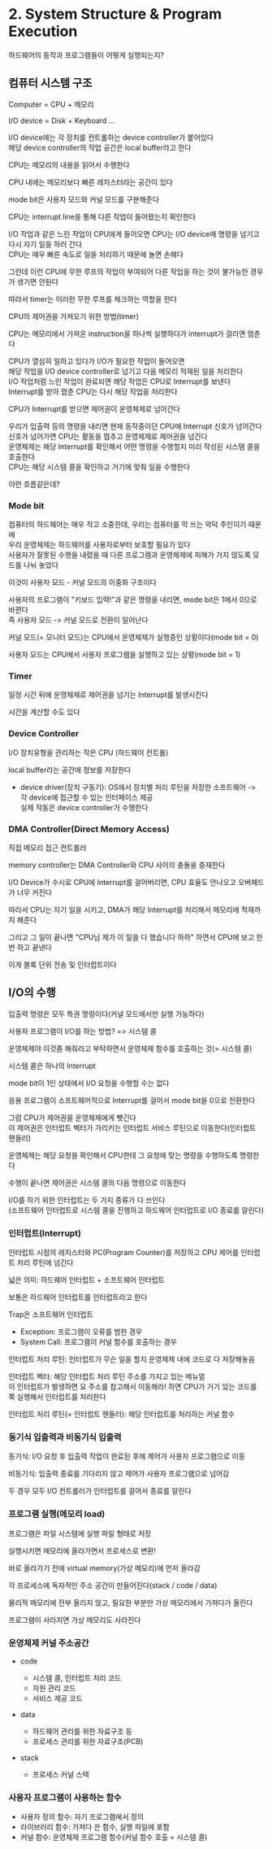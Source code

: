 # 2. System Structure & Program Execution

하드웨어의 동작과 프로그램들이 어떻게 실행되는지?

## 컴퓨터 시스템 구조

Computer = CPU + 메모리

I/O device = Disk + Keyboard ...

I/O device에는 각 장치를 컨트롤하는 device controller가 붙어있다</br>
해당 device controller의 작업 공간은 local buffer라고 한다

CPU는 메모리의 내용을 읽어서 수행한다

CPU 내에는 메모리보다 빠른 레지스터라는 공간이 있다

mode bit은 사용자 모드와 커널 모드를 구분해준다

CPU는 interrupt line을 통해 다른 작업이 들어왔는지 확인한다

I/O 작업과 같은 느린 작업이 CPU에게 들어오면 CPU는 I/O device에 명령을 넘기고 다시 자기 일을 하러 간다</br>
CPU는 매우 빠른 속도로 일을 처리하기 때문에 놀면 손해다

그런데 이런 CPU에 무한 루프의 작업이 부여되어 다른 작업을 하는 것이 불가능한 경우가 생기면 안된다

따라서 timer는 이러한 무한 루프를 체크하는 역할을 한다

CPU의 제어권을 가져오기 위한 방법(timer)

CPU는 메모리에서 가져온 instruction을 하나씩 실행하다가 interrupt가 걸리면 멈춘다

CPU가 열심히 일하고 있다가 I/O가 필요한 작업이 들어오면</br>
해당 작업을 I/O device controller로 넘기고 다음 메모리 적재된 일을 처리한다</br>
I/O 작업처럼 느린 작업이 완료되면 해당 작업은 CPU로 Interrupt를 보낸다</br>
Interrupt를 받아 멈춘 CPU는 다시 해당 작업을 처리한다

CPU가 Interrupt를 받으면 제어권이 운영체제로 넘어간다

우리가 입출력 등의 명령을 내리면 현재 동작중이던 CPU에 Interrupt 신호가 넘어간다</br>
신호가 넘어가면 CPU는 활동을 멈추고 운영체제로 제어권을 넘긴다</br>
운영체제는 해당 Interrupt를 확인해서 어떤 명령을 수행할지 미리 작성된 시스템 콜을 호출한다</br>
CPU는 해당 시스템 콜을 확인하고 거기에 맞춰 일을 수행한다

이런 흐름같은데?

### Mode bit

컴퓨터의 하드웨어는 매우 작고 소중한데, 우리는 컴퓨터를 막 쓰는 악덕 주인이기 때문에</br>
우리 운영체제는 하드웨어를 사용자로부터 보호할 필요가 있다</br>
사용자가 잘못된 수행을 내렸을 때 다른 프로그램과 운영체제에 피해가 가지 않도록 모드를 나눠 놓았다

이것이 사용자 모드 - 커널 모드의 이중화 구조이다

사용자의 프로그램이 "키보드 입력!"과 같은 명령을 내리면, mode bit은 1에서 0으로 바뀐다</br>
즉 사용자 모드 -> 커널 모드로 전환이 일어난다

커널 모드(= 모니터 모드)는 CPU에서 운영체제가 실행중인 상황이다(mode bit = 0)

사용자 모드는 CPU에서 사용자 프로그램을 실행하고 있는 상황(mode bit = 1)

### Timer

일정 시간 뒤에 운영체제로 제어권을 넘기는 Interrupt를 발생시킨다

시간을 계산할 수도 있다

### Device Controller

I/O 장치유형을 관리하는 작은 CPU (하드웨어 컨트롤)

local buffer라는 공간에 정보를 저장한다

- device driver(장치 구동기): OS에서 장치별 처리 루틴을 저장한 소프트웨어 -> 각 device에 접근할 수 있는 인터페이스 제공</br>
실제 작동은 device controller가 수행한다


### DMA Controller(Direct Memory Access)

직접 메모리 접근 컨트롤러

memory controller는 DMA Controller와 CPU 사이의 충돌을 중재한다

I/O Device가 수시로 CPU에 Interrupt를 걸어버리면, CPU 효율도 안나오고 오버헤드가 너무 커진다

따라서 CPU는 자기 일을 시키고, DMA가 해당 Interrupt를 처리해서 메모리에 적재까지 해준다

그리고 그 일이 끝나면 "CPU님 제가 이 일을 다 했습니다 하하" 하면서 CPU에 보고 한 번 하고 끝낸다

이게 블록 단위 전송 및 인터럽트이다

## I/O의 수행

입출력 명령은 모두 특권 명령이다(커널 모드에서만 실행 가능하다)

사용자 프로그램이 I/O를 하는 방법? => 시스템 콜

운영체제야 이것좀 해줘라고 부탁하면서 운영체제 함수를 호출하는 것(= 시스템 콜)

시스템 콜은 하나의 Interrupt

mode bit이 1인 상태에서 I/O 요청을 수행할 수는 없다

응용 프로그램이 소프트웨어적으로 Interrupt를 걸어서 mode bit을 0으로 전환한다

그럼 CPU가 제어권을 운영체제에게 뺏긴다</br>
이 제어권은 인터럽트 벡터가 가리키는 인터럽트 서비스 루틴으로 이동한다(인터럽트 핸들러)

운영체제는 해당 요청을 확인해서 CPU한테 그 요청에 맞는 명령을 수행하도록 명령한다

수행이 끝나면 제어권은 시스템 콜의 다음 명령으로 이동한다

I/O를 하기 위한 인터럽트는 두 가지 종류가 다 쓰인다</br>
(소프트웨어 인터럽트로 시스템 콜을 진행하고 하드웨어 인터럽트로 I/O 종료를 알린다)


### 인터럽트(Interrupt)

인터럽트 시점의 레지스터와 PC(Program Counter)를 저장하고 CPU 제어를 인터럽트 처리 루틴에 넘긴다

넓은 의미: 하드웨어 인터럽트 + 소프트웨어 인터럽트

보통은 하드웨어 인터럽트를 인터럽트라고 한다

Trap은 소프트웨어 인터럽트
- Exception: 프로그램이 오류를 범한 경우
- System Call: 프로그램이 커널 함수를 호출하는 경우

인터럽트 처리 루틴: 인터럽트가 무슨 일을 할지 운영체제 내에 코드로 다 저장해놓음

인터럽트 벡터: 해당 인터럽트 처리 루틴 주소를 가지고 있는 메뉴얼</br>
이 인터럽트가 발생하면 요 주소를 참고해서 이동해라! 하면 CPU가 거기 있는 코드를 쭉 실행해서 인터럽트를 처리한다

인터럽트 처리 루틴(= 인터럽트 핸들러): 해당 인터럽트를 처리하는 커널 함수

### 동기식 입출력과 비동기식 입출력

동기식: I/O 요청 후 입출력 작업이 완료된 후에 제어가 사용자 프로그램으로 이동

비동기식: 입출력 종료를 기다리지 않고 제어가 사용자 프로그램으로 넘어감

두 경우 모두 I/O 컨트롤러가 인터럽트를 걸어서 종료를 알린다

### 프로그램 실행(메모리 load)

프로그램은 파일 시스템에 실행 파일 형태로 저장

실행시키면 메모리에 올라가면서 프로세스로 변환!

바로 올라가기 전에 virtual memory(가상 메모리)에 먼저 올라감

각 프로세스에 독자적인 주소 공간이 만들어진다(stack / code / data)

물리적 메모리에 전부 올리지 않고, 필요한 부분만 가상 메모리에서 가져다가 올린다

프로그램이 사라지면 가상 메모리도 사라진다

### 운영체제 커널 주소공간

- code
  - 시스템 콜, 인터럽트 처리 코드
  - 자원 관리 코드
  - 서비스 제공 코드

- data
  - 하드웨어 관리를 위한 자료구조 등
  - 프로세스 관리를 위한 자료구조(PCB)

- stack
  - 프로세스 커널 스택

### 사용자 프로그램이 사용하는 함수

- 사용자 정의 함수: 자기 프로그램에서 정의
- 라이브러리 함수: 가져다 쓴 함수, 실행 파일에 포함
- 커널 함수: 운영체제 프로그램 함수(커널 함수 호출 = 시스템 콜)

